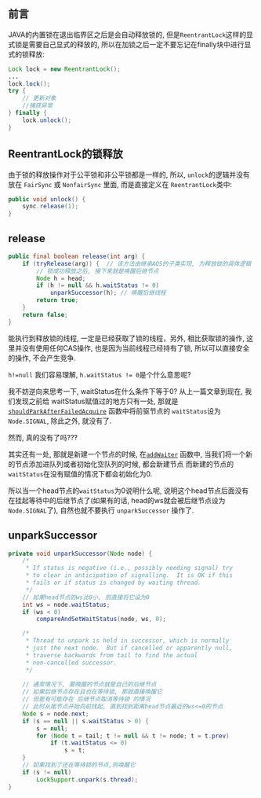 ## 前言

 JAVA的内置锁在退出临界区之后是会自动释放锁的, 但是`ReentrantLock`这样的显式锁是需要自己显式的释放的, 所以在加锁之后一定不要忘记在finally块中进行显式的锁释放:

```java
Lock lock = new ReentrantLock();
...
lock.lock();
try {
    // 更新对象
    //捕获异常
} finally {
    lock.unlock();
}
```

## ReentrantLock的锁释放

由于锁的释放操作对于公平锁和非公平锁都是一样的, 所以, `unlock`的逻辑并没有放在 `FairSync` 或 `NonfairSync` 里面, 而是直接定义在 `ReentrantLock`类中:

```java
public void unlock() {
    sync.release(1);
}
```

## release

```java
public final boolean release(int arg) {
    if (tryRelease(arg)) {  // 该方法由继承AQS的子类实现, 为释放锁的具体逻辑
        // 锁成功释放之后, 接下来就是唤醒后继节点
        Node h = head;
        if (h != null && h.waitStatus != 0)
            unparkSuccessor(h); // 唤醒后继线程
        return true;
    }
    return false;
}
```

能执行到释放锁的线程, 一定是已经获取了锁的线程，另外, 相比获取锁的操作, 这里并没有使用任何CAS操作, 也是因为当前线程已经持有了锁, 所以可以直接安全的操作, 不会产生竞争.



`h!=null` 我们容易理解, `h.waitStatus != 0`是个什么意思呢?

我不妨逆向来思考一下, waitStatus在什么条件下等于0? 从上一篇文章到现在, 我们发现之前给 waitStatus赋值过的地方只有一处, 那就是[`shouldParkAfterFailedAcquire`](https://segmentfault.com/a/1190000015739343#articleHeader9) 函数中将前驱节点的 `waitStatus`设为`Node.SIGNAL`, 除此之外, 就没有了.

然而, 真的没有了吗???

其实还有一处, 那就是新建一个节点的时候, 在[`addWaiter`](https://segmentfault.com/a/1190000015739343#articleHeader7) 函数中, 当我们将一个新的节点添加进队列或者初始化空队列的时候, 都会新建节点 而新建的节点的`waitStatus`在没有赋值的情况下都会初始化为0.

所以当一个head节点的`waitStatus`为0说明什么呢, 说明这个head节点后面没有在挂起等待中的后继节点了(如果有的话, head的ws就会被后继节点设为`Node.SIGNAL`了), 自然也就不要执行 `unparkSuccessor` 操作了.

## unparkSuccessor

```java
private void unparkSuccessor(Node node) {
    /*
     * If status is negative (i.e., possibly needing signal) try
     * to clear in anticipation of signalling.  It is OK if this
     * fails or if status is changed by waiting thread.
     */
    // 如果head节点的ws比0小, 则直接将它设为0
    int ws = node.waitStatus;
    if (ws < 0)
        compareAndSetWaitStatus(node, ws, 0);

    /*
     * Thread to unpark is held in successor, which is normally
     * just the next node.  But if cancelled or apparently null,
     * traverse backwards from tail to find the actual
     * non-cancelled successor.
     */
    
    // 通常情况下, 要唤醒的节点就是自己的后继节点
    // 如果后继节点存在且也在等待锁, 那就直接唤醒它
    // 但是有可能存在 后继节点取消等待锁 的情况
    // 此时从尾节点开始向前找起, 直到找到距离head节点最近的ws<=0的节点
    Node s = node.next;
    if (s == null || s.waitStatus > 0) {
        s = null;
        for (Node t = tail; t != null && t != node; t = t.prev)
            if (t.waitStatus <= 0)
                s = t;
    }
    // 如果找到了还在等待锁的节点,则唤醒它
    if (s != null)
        LockSupport.unpark(s.thread);
}
```

